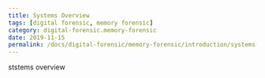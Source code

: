 ```yaml
---
title: Systems Overview
tags: [digital forensic, memory forensic]
category: digital-forensic.memory-forensic
date: 2019-11-15
permalink: /docs/digital-forensic/memory-forensic/introduction/systems-overview
---
```


ststems overview
